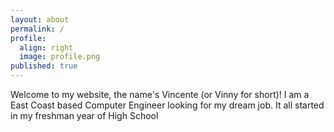 ```yaml
---
layout: about
permalink: /
profile:
  align: right
  image: profile.png
published: true
---
```

Welcome to my website, the name's Vincente (or Vinny for short)! I am a East Coast based Computer Engineer looking for my dream job. It all started in my freshman year of High School
